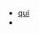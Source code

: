 - [qui](https://twitter.com/reactive_dude/status/1583124550195490816?t=_DI3AT_XIOaQJirhhBssgA&s=09)
-